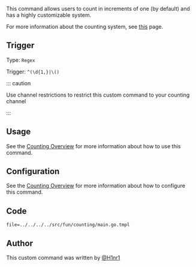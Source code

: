 This command allows users to count in increments of one (by default) and has a highly customizable system.

For more information about the counting system, see [this](overview) page.

## Trigger

Type: `Regex`

Trigger: `^(\d{1,}|\()`

::: caution

Use channel restrictions to restrict this custom command to your counting channel

:::

## Usage

See the [Counting Overview](overview) for more information about how to use this command.

## Configuration

See the [Counting Overview](overview) for more information about how to configure this command.

## Code

```gotmpl
file=../../../../src/fun/counting/main.go.tmpl
```

## Author

This custom command was written by [@H1nr1](https://github.com/H1nr1)
